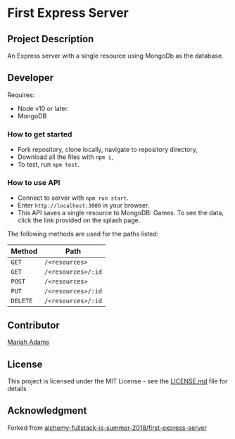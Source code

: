 # First Express Server

## Project Description
An Express server with a single resource using MongoDb as the database.

## Developer
Requires:
* Node v10 or later.
* MongoDB

### How to get started
* Fork repository, clone locally, navigate to repository directory,
* Download all the files with `npm i`,
* To test, run `npm test`. 

### How to use API
* Connect to server with `npm run start`.
* Enter `http://localhost:3000` in your browser.
* This API saves a single resource to MongoDB: Games. To see the data, click the link provided on the splash page.

The following methods are used for the paths listed:

Method | Path
---|---
`GET` |     `/<resources>`
`GET` |     `/<resources>/:id`
`POST` |    `/<resources>`
`PUT` |     `/<resources>/:id`
`DELETE` |  `/<resources>/:id`

## Contributor
[Mariah Adams](https://github.com/MariahAdams)

## License
This project is licensed under the MIT License - see the [LICENSE.md](LICENSE.md) file for details

## Acknowledgment 
Forked from [alchemy-fullstack-js-summer-2018/first-express-server](https://github.com/alchemy-fullstack-js-summer-2018/first-express-server)